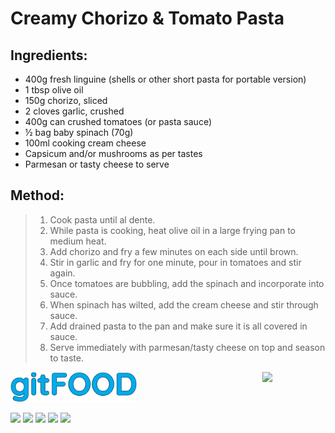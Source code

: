 # Creamy Chorizo & Tomato Pasta

## Ingredients:

- 400g fresh linguine (shells or other short pasta for portable version)
- 1 tbsp olive oil
- 150g chorizo, sliced
- 2 cloves garlic, crushed
- 400g can crushed tomatoes (or pasta sauce)
- ½ bag baby spinach (70g)
- 100ml cooking cream cheese
- Capsicum and/or mushrooms as per tastes
- Parmesan or tasty cheese to serve

## Method:

> 1. Cook pasta until al dente.
> 2. While pasta is cooking, heat olive oil in a large frying pan to medium heat.
> 3. Add chorizo and fry a few minutes on each side until brown.
> 4. Stir in garlic and fry for one minute, pour in tomatoes and stir again.
> 5. Once tomatoes are bubbling, add the spinach and incorporate into sauce.
> 6. When spinach has wilted, add the cream cheese and stir through sauce.
> 7. Add drained pasta to the pan and make sure it is all covered in sauce.
> 8. Serve immediately with parmesan/tasty cheese on top and season to taste.



<img src="../images/logo_sm.png" width="40%" />

<img src="https://profile-counter.glitch.me/gitfood_creamychorizotomatopasta/count.svg" width="20%" align="right" />

<img src="https://img.shields.io/badge/tag-stovetop-blue.svg" /> <img src="https://img.shields.io/badge/tag-boiled-blue.svg" /> <img src="https://img.shields.io/badge/tag-dinner-blue.svg" /> <img src="https://img.shields.io/badge/tag-pasta-blue.svg" /> <img src="https://img.shields.io/badge/tag-italian-blue.svg" /> 